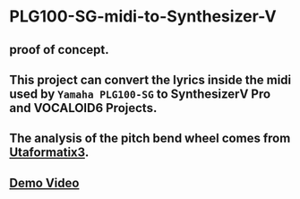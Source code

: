 # PLG100-SG-midi-to-Synthesizer-V

## proof of concept.

## This project can convert the lyrics inside the midi used by `Yamaha PLG100-SG` to SynthesizerV Pro and VOCALOID6 Projects.

## The analysis of the pitch bend wheel comes from [Utaformatix3](https://github.com/sdercolin/utaformatix3).

## [Demo Video](https://www.bilibili.com/video/BV1kDddYrEtP/)